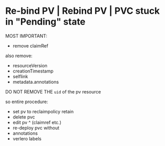 # Re-bind PV | Rebind PV | PVC stuck in "Pending" state

MOST IMPORTANT:
* remove claimRef

also remove:

* resourceVersion
* creationTimestamp
* selflink
* metadata.annotations

DO NOT REMOVE THE `uid` of the pv resource


so entire procedure:

* set pv to reclaimpolicy retain
* delete pvc
* edit pv ^ (claimref etc.)
* re-deploy pvc without
 * annotations
  * verlero labels
